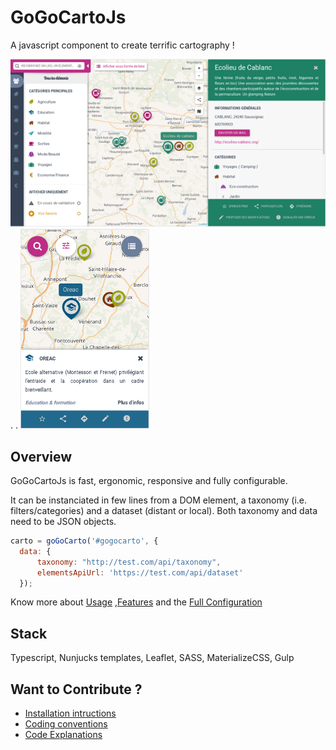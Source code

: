 GoGoCartoJs
==========
A javascript component to create terrific cartography !

![alt text](docs/screenshots/desktop.png "Desktop")
.   .   ![alt text](docs/screenshots/mobile.png "Mobile")

Overview
--------

GoGoCartoJs is fast, ergonomic, responsive and fully configurable. 

It can be instanciated in few lines from a DOM element, a taxonomy (i.e. filters/categories) and a dataset (distant or local). Both taxonomy and data need to be JSON objects.

```javascript
carto = goGoCarto('#gogocarto', {
  data: {
      taxonomy: "http://test.com/api/taxonomy",
      elementsApiUrl: 'https://test.com/api/dataset'
  });
```

Know more about [Usage](docs/usage.md) ,[Features](docs/features.md) and the [Full Configuration](docs/confiiguration.md)


Stack
-----
Typescript, Nunjucks templates, Leaflet, SASS, MaterializeCSS, Gulp


Want to Contribute ?
-------------

- [Installation intructions](docs/installation.md)
- [Coding conventions](docs/coding-conventions.md)
- [Code Explanations](docs/code-explanations.md)
